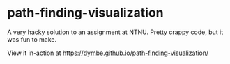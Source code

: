 # path-finding-visualization
A very hacky solution to an assignment at NTNU. Pretty crappy code, but it was fun to make.

View it in-action at https://dymbe.github.io/path-finding-visualization/
